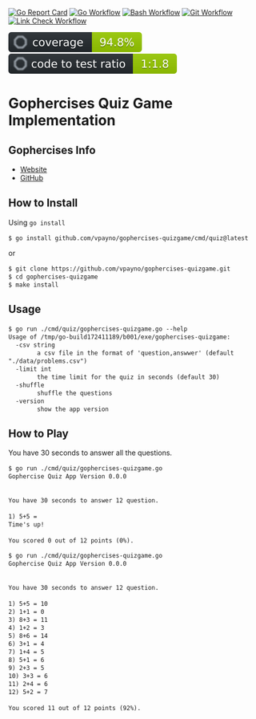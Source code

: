 [![Go Report Card](https://goreportcard.com/badge/github.com/vpayno/gophercises-quizgame)](https://goreportcard.com/report/github.com/vpayno/gophercises-quizgame)
[![Go Workflow](https://github.com/vpayno/gophercises-quizgame/actions/workflows/go.yml/badge.svg)](https://github.com/vpayno/gophercises-quizgame/actions/workflows/go.yml)
[![Bash Workflow](https://github.com/vpayno/gophercises-quizgame/actions/workflows/bash.yml/badge.svg)](https://github.com/vpayno/gophercises-quizgame/actions/workflows/bash.yml)
[![Git Workflow](https://github.com/vpayno/gophercises-quizgame/actions/workflows/git.yml/badge.svg)](https://github.com/vpayno/gophercises-quizgame/actions/workflows/git.yml)
[![Link Check Workflow](https://github.com/vpayno/gophercises-quizgame/actions/workflows/links.yml/badge.svg)](https://github.com/vpayno/gophercises-quizgame/actions/workflows/links.yml)

![Coverage](./reports/.octocov-coverage.svg)
![Code2Test Ratio](./reports/.octocov-ratio.svg)

# Gophercises Quiz Game Implementation

## Gophercises Info

- [Website](https://courses.calhoun.io/lessons/les_goph_01)
- [GitHub](https://github.com/gophercises/quiz)

## How to Install

Using `go install`

```
$ go install github.com/vpayno/gophercises-quizgame/cmd/quiz@latest
```

or

```
$ git clone https://github.com/vpayno/gophercises-quizgame.git
$ cd gophercises-quizgame
$ make install
```

## Usage

```
$ go run ./cmd/quiz/gophercises-quizgame.go --help
Usage of /tmp/go-build172411189/b001/exe/gophercises-quizgame:
  -csv string
        a csv file in the format of 'question,answwer' (default "./data/problems.csv")
  -limit int
        the time limit for the quiz in seconds (default 30)
  -shuffle
        shuffle the questions
  -version
        show the app version
```

## How to Play

You have 30 seconds to answer all the questions.

```
$ go run ./cmd/quiz/gophercises-quizgame.go
Gophercise Quiz App Version 0.0.0


You have 30 seconds to answer 12 question.

1) 5+5 =
Time's up!

You scored 0 out of 12 points (0%).
```

```
$ go run ./cmd/quiz/gophercises-quizgame.go
Gophercise Quiz App Version 0.0.0


You have 30 seconds to answer 12 question.

1) 5+5 = 10
2) 1+1 = 0
3) 8+3 = 11
4) 1+2 = 3
5) 8+6 = 14
6) 3+1 = 4
7) 1+4 = 5
8) 5+1 = 6
9) 2+3 = 5
10) 3+3 = 6
11) 2+4 = 6
12) 5+2 = 7

You scored 11 out of 12 points (92%).
```
